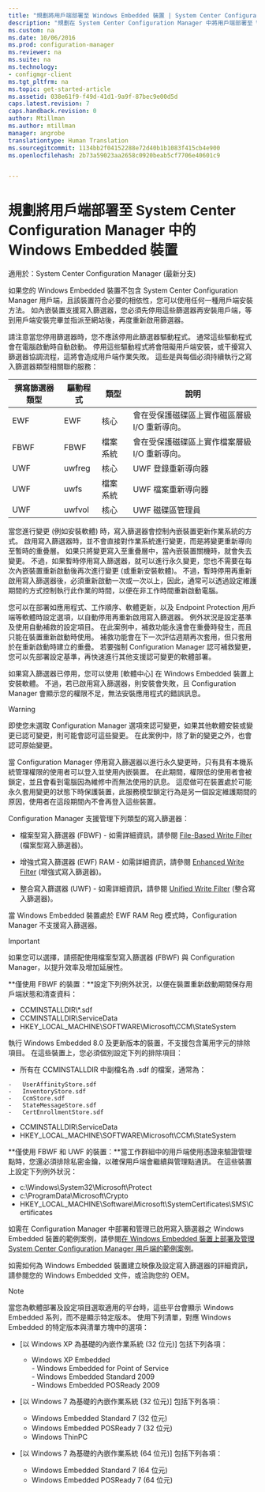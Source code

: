 ```yaml
---
title: "規劃將用戶端部署至 Windows Embedded 裝置 | System Center Configuration Manager"
description: "規劃在 System Center Configuration Manager 中將用戶端部署至 Windows Embedded 裝置。"
ms.custom: na
ms.date: 10/06/2016
ms.prod: configuration-manager
ms.reviewer: na
ms.suite: na
ms.technology:
- configmgr-client
ms.tgt_pltfrm: na
ms.topic: get-started-article
ms.assetid: 038e61f9-f49d-41d1-9a9f-87bec9e00d5d
caps.latest.revision: 7
caps.handback.revision: 0
author: Mtillman
ms.author: mtillman
manager: angrobe
translationtype: Human Translation
ms.sourcegitcommit: 1134bb2f04152288e72d40b1b1083f415cb4e900
ms.openlocfilehash: 2b73a59023aa2658c0920beab5cf7706e40601c9


---
```

# <a name="planning-for-client-deployment-to-windows-embedded-devices-in-system-center-configuration-manager"></a>規劃將用戶端部署至 System Center Configuration Manager 中的Windows Embedded 裝置

適用於：System Center Configuration Manager (最新分支)

<a name="BKMK_DeployClientEmbedded"></a> 如果您的 Windows Embedded 裝置不包含 System Center Configuration Manager 用戶端，且該裝置符合必要的相依性，您可以使用任何一種用戶端安裝方法。 如內嵌裝置支援寫入篩選器，您必須先停用這些篩選器再安裝用戶端，等到用戶端安裝完畢並指派至網站後，再度重新啟用篩選器。  

 請注意當您停用篩選器時，您不應該停用此篩選器驅動程式。 通常這些驅動程式會在電腦啟動時自動啟動。 停用這些驅動程式將會阻礙用戶端安裝，或干擾寫入篩選器協調流程，這將會造成用戶端作業失敗。 這些是與每個必須持續執行之寫入篩選器類型相關聯的服務：  

|撰寫篩選器類型|驅動程式|類型|說明|  
|-----------------------|------------|----------|-----------------|  
|EWF|EWF|核心|會在受保護磁碟區上實作磁區層級 I/O 重新導向。|  
|FBWF|FBWF|檔案系統|會在受保護磁碟區上實作檔案層級 I/O 重新導向。|  
|UWF|uwfreg|核心|UWF 登錄重新導向器|  
|UWF|uwfs|檔案系統|UWF 檔案重新導向器|  
|UWF|uwfvol|核心|UWF 磁碟區管理員|  

 當您進行變更 (例如安裝軟體) 時，寫入篩選器會控制內嵌裝置更新作業系統的方式。 啟用寫入篩選器時，並不會直接對作業系統進行變更，而是將變更重新導向至暫時的重疊層。 如果只將變更寫入至重疊層中，當內嵌裝置關機時，就會失去變更。 不過，如果暫時停用寫入篩選器，就可以進行永久變更，您也不需要在每次內嵌裝置重新啟動後再次進行變更 (或重新安裝軟體)。 不過，暫時停用再重新啟用寫入篩選器後，必須重新啟動一次或一次以上，因此，通常可以透過設定維護期間的方式控制執行此作業的時間，以便在非工作時間重新啟動電腦。  

 您可以在部署如應用程式、工作順序、軟體更新，以及 Endpoint Protection 用戶端等軟體時設定選項，以自動停用再重新啟用寫入篩選器。 例外狀況是設定基準及使用自動補救的設定項目。 在此案例中，補救功能永遠會在重疊時發生，而且只能在裝置重新啟動時使用。 補救功能會在下一次評估週期再次套用，但只套用於在重新啟動時建立的重疊。 若要強制 Configuration Manager 認可補救變更，您可以先部署設定基準，再快速進行其他支援認可變更的軟體部署。  

 如果寫入篩選器已停用，您可以使用 [軟體中心] 在 Windows Embedded 裝置上安裝軟體。 不過，若已啟用寫入篩選器，則安裝會失敗，且 Configuration Manager 會顯示您的權限不足，無法安裝應用程式的錯誤訊息。  

> [!WARNING]  
>  即使您未選取 Configuration Manager 選項來認可變更，如果其他軟體安裝或變更已認可變更，則可能會認可這些變更。 在此案例中，除了新的變更之外，也會認可原始變更。  

 當 Configuration Manager 停用寫入篩選器以進行永久變更時，只有具有本機系統管理權限的使用者可以登入並使用內嵌裝置。 在此期間，權限低的使用者會被鎖定，並且會看到電腦因為維修中而無法使用的訊息。 這麼做可在裝置處於可能永久套用變更的狀態下時保護裝置，此服務模型鎖定行為是另一個設定維護期間的原因，使用者在這段期間內不會再登入這些裝置。  

 Configuration Manager 支援管理下列類型的寫入篩選器：  

-   檔案型寫入篩選器 (FBWF) - 如需詳細資訊，請參閱 [File-Based Write Filter](http://go.microsoft.com/fwlink/?LinkID=204717) (檔案型寫入篩選器)。  

-   增強式寫入篩選器 (EWF) RAM - 如需詳細資訊，請參閱 [Enhanced Write Filter](http://go.microsoft.com/fwlink/?LinkId=204718) (增強式寫入篩選器)。  

-   整合寫入篩選器 (UWF) - 如需詳細資訊，請參閱 [Unified Write Filter](http://go.microsoft.com/fwlink/?LinkId=309236) (整合寫入篩選器)。  

 當 Windows Embedded 裝置處於 EWF RAM Reg 模式時，Configuration Manager 不支援寫入篩選器。  

> [!IMPORTANT]  
>  如果您可以選擇，請搭配使用檔案型寫入篩選器 (FBWF) 與 Configuration Manager，以提升效率及增加延展性。
>
> **僅使用 FBWF 的裝置：**設定下列例外狀況，以便在裝置重新啟動期間保存用戶端狀態和清查資料：  
>   
>  -   CCMINSTALLDIR\\*.sdf  
> -   CCMINSTALLDIR\ServiceData  
> -   HKEY_LOCAL_MACHINE\SOFTWARE\Microsoft\CCM\StateSystem  
>   
>  執行 Windows Embedded 8.0 及更新版本的裝置，不支援包含萬用字元的排除項目。 在這些裝置上，您必須個別設定下列的排除項目：  
>   
>  -   所有在 CCMINSTALLDIR 中副檔名為 .sdf 的檔案，通常為：  
>   
>     -   UserAffinityStore.sdf  
>     -   InventoryStore.sdf  
>     -   CcmStore.sdf  
>     -   StateMessageStore.sdf  
>     -   CertEnrollmentStore.sdf  
> -   CCMINSTALLDIR\ServiceData  
> -   HKEY_LOCAL_MACHINE\SOFTWARE\Microsoft\CCM\StateSystem  
>   
> **僅使用 FBWF 和 UWF 的裝置：**當工作群組中的用戶端使用憑證來驗證管理點時，您還必須排除私密金鑰，以確保用戶端會繼續與管理點通訊。 在這些裝置上設定下列例外狀況：  
>   
>  -   c:\Windows\System32\Microsoft\Protect  
> -   c:\ProgramData\Microsoft\Crypto  
> -   HKEY_LOCAL_MACHINE\Software\Microsoft\SystemCertificates\SMS\Certificates  

 如需在 Configuration Manager 中部署和管理已啟用寫入篩選器之 Windows Embedded 裝置的範例案例，請參閱[在 Windows Embedded 裝置上部署及管理 System Center Configuration Manager 用戶端的範例案例](../../../../core/clients/deploy/example-scenario-for-deploying-and-managing-clients-on-windows-embedded-devices.md)。  

 如需如何為 Windows Embedded 裝置建立映像及設定寫入篩選器的詳細資訊，請參閱您的 Windows Embedded 文件，或洽詢您的 OEM。  

> [!NOTE]  
>  當您為軟體部署及設定項目選取適用的平台時，這些平台會顯示 Windows Embedded 系列，而不是顯示特定版本。 使用下列清單，對應 Windows Embedded 的特定版本與清單方塊中的選項：  
>   
>  -   [以 Windows XP 為基礎的內嵌作業系統 (32 位元)] 包括下列各項：  
>   
>      -   Windows XP Embedded  
>     -   Windows Embedded for Point of Service  
>     -   Windows Embedded Standard 2009  
>     -   Windows Embedded POSReady 2009  
> -   [以 Windows 7 為基礎的內嵌作業系統 (32 位元)] 包括下列各項：  
>   
>      -   Windows Embedded Standard 7 (32 位元)  
>     -   Windows Embedded POSReady 7 (32 位元)  
>     -   Windows ThinPC  
> -   [以 Windows 7 為基礎的內嵌作業系統 (64 位元)] 包括下列各項：  
>   
>      -   Windows Embedded Standard 7 (64 位元)  
>     -   Windows Embedded POSReady 7 (64 位元)



<!--HONumber=Nov16_HO1-->


